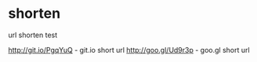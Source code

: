shorten
=======

url shorten test

http://git.io/PgqYuQ - git.io short url
http://goo.gl/Ud9r3p - goo.gl short url
